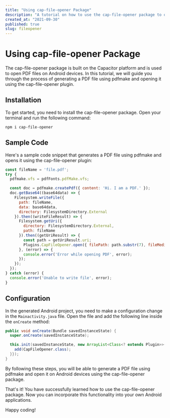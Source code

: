 ```yaml
---
title: "Using cap-file-opener Package"
description: "A tutorial on how to use the cap-file-opener package to open PDF files on Android devices"
created_at: "2021-09-30"
published: true
slug: fileopener
---
```


# Using cap-file-opener Package

The cap-file-opener package is built on the Capacitor platform and is used to open PDF files on Android devices. In this tutorial, we will guide you through the process of generating a PDF file using pdfmake and opening it using the cap-file-opener plugin.

## Installation

To get started, you need to install the cap-file-opener package. Open your terminal and run the following command:

```
npm i cap-file-opener
```

## Sample Code

Here's a sample code snippet that generates a PDF file using pdfmake and opens it using the cap-file-opener plugin:

```javascript
const fileName = 'file.pdf';
try {
  pdfmake.vfs = pdfFonts.pdfMake.vfs;

  const doc = pdfmake.createPdf({ content: 'Hi. I am a PDF.' });
  doc.getBase64((base64data) => {
    Filesystem.writeFile({
      path: fileName,
      data: base64data,
      directory: FilesystemDirectory.External
    }).then((writeFileResult) => {
      Filesystem.getUri({
        directory: FilesystemDirectory.External,
        path: fileName
      }).then((getUriResult) => {
        const path = getUriResult.uri;
        Plugins.CapFileOpener.open({ filePath: path.substr(7), fileMediaType: 'application/pdf' });
      }, (error) => {
        console.error('Error while opening PDF', error);
      });
    });
  });
} catch (error) {
  console.error('Unable to write file', error);
}
```

## Configuration

In the generated Android project, you need to make a configuration change in the `Mainactivity.java` file. Open the file and add the following line inside the `onCreate` method:

```java
public void onCreate(Bundle savedInstanceState) {
  super.onCreate(savedInstanceState);

  this.init(savedInstanceState, new ArrayList<Class<? extends Plugin>>() {{
    add(CapFileOpener.class);
  }});
}
```

By following these steps, you will be able to generate a PDF file using pdfmake and open it on Android devices using the cap-file-opener package.

That's it! You have successfully learned how to use the cap-file-opener package. Now you can incorporate this functionality into your own Android applications.

Happy coding!